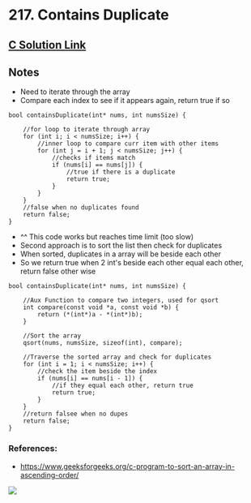 # 217. Contains Duplicate

## [C Solution Link](https://leetcode.com/submissions/detail/1439405231/)

## Notes

- Need to iterate through the array
- Compare each index to see if it appears again, return true if so

```
bool containsDuplicate(int* nums, int numsSize) {

    //for loop to iterate through array
    for (int i; i < numsSize; i++) {
        //inner loop to compare curr item with other items
        for (int j = i + 1; j < numsSize; j++) {
            //checks if items match
            if (nums[i] == nums[j]) {
                //true if there is a duplicate
                return true;
            }
        }   
    }
    //false when no duplicates found
    return false;
}
```

- ^^ This code works but reaches time limit (too slow)
- Second approach is to sort the list then check for duplicates
- When sorted, duplicates in a array will be beside each other
- So we return true when 2 int's beside each other equal each other, return false other wise

```
bool containsDuplicate(int* nums, int numsSize) {

    //Aux Function to compare two integers, used for qsort
    int compare(const void *a, const void *b) {
        return (*(int*)a - *(int*)b);
    }

    //Sort the array
    qsort(nums, numsSize, sizeof(int), compare);
    
    //Traverse the sorted array and check for duplicates
    for (int i = 1; i < numsSize; i++) {
        //check the item beside the index
        if (nums[i] == nums[i - 1]) {
            //if they equal each other, return true
            return true;
        }
    }
    //return falsee when no dupes
    return false;
}
```

### References:
- https://www.geeksforgeeks.org/c-program-to-sort-an-array-in-ascending-order/

![](https://projectpokemon.org/images/normal-sprite/bulbasaur.gif)